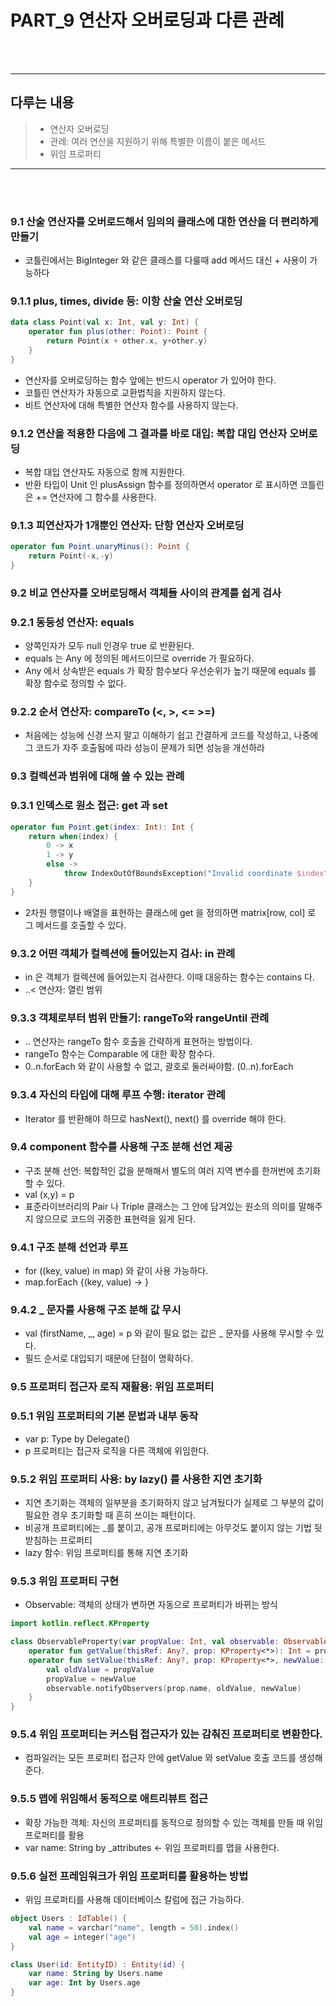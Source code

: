 # PART_9 연산자 오버로딩과 다른 관례
<br><br>
<hr>

## 다루는 내용

>- 연산자 오버로딩
>- 관례: 여러 연산을 지원하기 위해 특별한 이름이 붙은 메서드
>- 위임 프로퍼티

<hr>
<br><br>

### 9.1 산술 연산자를 오버로드해서 임의의 클래스에 대한 연산을 더 편리하게 만들기
- 코틀린에서는 BigInteger 와 같은 클래스를 다룰때 add 메서드 대신 + 사용이 가능하다

### 9.1.1 plus, times, divide 등: 이항 산술 연산 오버로딩
```kotlin
data class Point(val x: Int, val y: Int) {
    operator fun plus(other: Point): Point {
        return Point(x + other.x, y+other.y)
    }
}
```
- 연산자를 오버로딩하는 함수 앞에는 반드시 operator 가 있어야 한다.
- 코틀린 연산자가 자동으로 교환법칙을 지원하지 않는다.
- 비트 연산자에 대해 특별한 연산자 함수를 사용하지 않는다.

### 9.1.2 연산을 적용한 다음에 그 결과를 바로 대입: 복합 대입 연산자 오버로딩
- 복합 대입 연산자도 자동으로 함께 지원한다.
- 반환 타입이 Unit 인 plusAssign 함수를 정의하면서 operator 로 표시하면 코틀린은 += 연산자에 그 함수를 사용한다.

### 9.1.3 피연산자가 1개뿐인 연산자: 단항 연산자 오버로딩
```kotlin
operator fun Point.unaryMinus(): Point {
    return Point(-x,-y)
}
```

### 9.2 비교 연산자를 오버로딩해서 객체들 사이의 관계를 쉽게 검사
### 9.2.1 동등성 연산자: equals
- 양쪽인자가 모두 null 인경우 true 로 반환된다.
- equals 는 Any 에 정의된 메서드이므로 override 가 필요하다.
- Any 에서 상속받은 equals 가 확장 함수보다 우선순위가 높기 때문에 equals 를 확장 함수로 정의할 수 없다.

### 9.2.2 순서 연산자: compareTo (<, >, <= >=)
- 처음에는 성능에 신경 쓰지 말고 이해하기 쉽고 간결하게 코드를 작성하고, 나중에 그 코드가 자주 호출됨에 따라 성능이 문제가 되면 성능을 개선하라

### 9.3 컬렉션과 범위에 대해 쓸 수 있는 관례
### 9.3.1 인덱스로 원소 접근: get 과 set
```kotlin
operator fun Point.get(index: Int): Int {
    return when(index) {
        0 -> x
        1 -> y
        else ->
            throw IndexOutOfBoundsException("Invalid coordinate $index")
    }
}
```
- 2차원 행렬이나 배열을 표현하는 클래스에 get 을 정의하면 matrix[row, col] 로 그 메서드를 호출할 수 있다.

### 9.3.2 어떤 객체가 컬렉션에 들어있는지 검사: in 관례
- in 은 객체가 컬렉션에 들어있는지 검사한다. 이때 대응하는 함수는 contains 다.
- ..< 연산자: 열린 범위

### 9.3.3 객체로부터 범위 만들기: rangeTo와 rangeUntil 관례
- .. 연산자는 rangeTo 함수 호출을 간략하게 표현하는 방법이다.
- rangeTo 함수는 Comparable 에 대한 확장 함수다.
- 0..n.forEach 와 같이 사용할 수 없고, 괄호로 둘러싸야함. (0..n).forEach

### 9.3.4 자신의 타입에 대해 루프 수행: iterator 관례
- Iterator<LocalDate> 를 반환해야 하므로 hasNext(), next() 를 override 해야 한다.

### 9.4 component 함수를 사용해 구조 분해 선언 제공
- 구조 분해 선언: 복합적인 값을 분해해서 별도의 여러 지역 변수를 한꺼번에 초기화할 수 있다.
- val (x,y) = p
- 표준라이브러리의 Pair 나 Triple 클래스는 그 안에 담겨있는 원소의 의미를 말해주지 않으므로 코드의 귀중한 표현력을 잃게 된다.

### 9.4.1 구조 분해 선언과 루프
- for ((key, value) in map) 와 같이 사용 가능하다.
- map.forEach {(key, value) -> }

### 9.4.2 _ 문자를 사용해 구조 분해 값 무시
- val (firstName, _, age) = p 와 같이 필요 없는 값은 _ 문자를 사용해 무시할 수 있다.
- 필드 순서로 대입되기 때문에 단점이 명확하다.

### 9.5 프로퍼티 접근자 로직 재활용: 위임 프로퍼티
### 9.5.1 위임 프로퍼티의 기본 문법과 내부 동작
- var p: Type by Delegate()
- p 프로퍼티는 접근자 로직을 다른 객체에 위임한다.

### 9.5.2 위임 프로퍼티 사용: by lazy() 를 사용한 지연 초기화
- 지연 초기화는 객체의 일부분을 초기화하지 않고 남겨뒀다가 실제로 그 부분의 값이 필요한 경우 초기화할 때 흔히 쓰이는 패턴이다.
- 비공개 프로퍼티에는 _를 붙이고, 공개 프로퍼티에는 아무것도 붙이지 않는 기법 뒷받침하는 프로퍼티
- lazy 함수: 위임 프로퍼티를 통해 지연 초기화

### 9.5.3 위임 프로퍼티 구현
- Observable: 객체의 상태가 변하면 자동으로 프로퍼티가 바뀌는 방식
```kotlin
import kotlin.reflect.KProperty

class ObservableProperty(var propValue: Int, val observable: Observable) {
    operator fun getValue(thisRef: Any?, prop: KProperty<*>): Int = propValue
    operator fun setValue(thisRef: Any?, prop: KProperty<*>, newValue: Int) {
        val oldValue = propValue
        propValue = newValue
        observable.notifyObservers(prop.name, oldValue, newValue)
    }
}
```

### 9.5.4 위임 프로퍼티는 커스텀 접근자가 있는 감춰진 프로퍼티로 변환한다.
- 컴파일러는 모든 프로퍼티 접근자 안에 getValue 와 setValue 호출 코드를 생성해준다.

### 9.5.5 맵에 위임해서 동적으로 애트리뷰트 접근
- 확장 가능한 객체: 자신의 프로퍼티를 동적으로 정의할 수 있는 객체를 만들 때 위임 프로퍼티를 활용
- var name: String by _attributes <- 위임 프로퍼티를 맵을 사용한다.

### 9.5.6 실전 프레임워크가 위임 프로퍼티를 활용하는 방법
- 위임 프로퍼티를 사용해 데이터베이스 칼럼에 접근 가능하다.
```kotlin
object Users : IdTable() {
    val name = varchar("name", length = 50).index()
    val age = integer("age")
}

class User(id: EntityID) : Entity(id) {
    var name: String by Users.name
    var age: Int by Users.age
}
```
